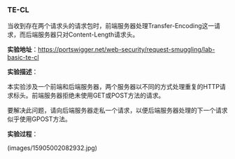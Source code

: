 ### TE-CL

当收到存在两个请求头的请求包时，前端服务器处理Transfer-Encoding这一请求，而后端服务器只对Content-Length请求头。

**实验地址**：https://portswigger.net/web-security/request-smuggling/lab-basic-te-cl

**实验描述**：

本实验涉及一个前端和后端服务器，两个服务器以不同的方式处理重复的HTTP请求标头。前端服务器拒绝未使用GET或POST方法的请求。

要解决此问题，请向后端服务器走私一个请求，以便后端服务器处理的下一个请求似乎使用GPOST方法。

**实验过程**：

(images/15905002082932.jpg)


